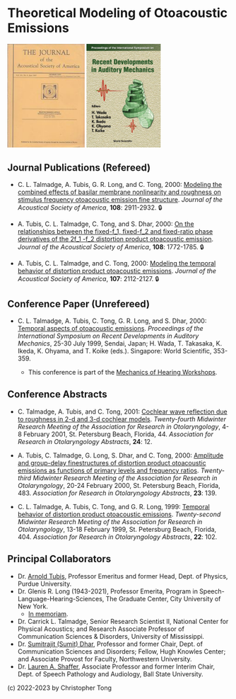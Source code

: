 # Theoretical Modeling of Otoacoustic Emissions

<img src="jasa_cover.jpg" width="175" >  <img src="sendai_cover.jpg" width="168" > 

## Journal Publications (Refereed)

- C. L. Talmadge, A. Tubis, G. R. Long, and C. Tong, 2000:  [Modeling the combined effects of basilar membrane nonlinearity and roughness on stimulus frequency otoacoustic emission fine structure](https://doi.org/10.1121/1.1321012). *Journal of the Acoustical Society of America*, **108**: 2911-2932.  :lock:

- A. Tubis, C. L. Talmadge, C. Tong, and S. Dhar, 2000: [On the relationships between the fixed-f_1, fixed-f_2 and fixed-ratio phase derivatives of the 2f_1 -f_2 
distortion product otoacoustic emission](https://doi.org/10.1121/1.1310666). *Journal of the Acoustical Society of America*, **108**:  1772-1785.  :lock:

- A. Tubis, C. L. Talmadge, and C. Tong, 2000:  [Modeling the temporal behavior of distortion product otoacoustic emissions](https://doi.org/10.1121/1.428493).  *Journal of the Acoustical Society of America*, **107**:  2112-2127.  :lock:

## Conference Paper (Unrefereed)

- C. L. Talmadge, A. Tubis, C. Tong, G. R. Long, and S. Dhar, 2000:  [Temporal aspects of otoacoustic emissions](https://www.mechanicsofhearing.org/mohdl/pdfs/MoH/MoH1999/Talmadge-etal-MoHProceedings-1999.pdf). *Proceedings of the International Symposium on Recent Developments in Auditory
Mechanics*, 25-30 July 1999, Sendai, Japan; H. Wada, T. Takasaka, K. Ikeda, K. Ohyama, and T. Koike (eds.).  Singapore:  World Scientific, 353-359.

  - This conference is part of the [Mechanics of Hearing Workshops](https://mechanicsofhearing.org/).

## Conference Abstracts

- C. Talmadge, A. Tubis, and C. Tong, 2001:  [Cochlear wave reflection due to roughness in 2-d and 3-d cochlear models](aro2001ex.PNG).  *Twenty-fourth Midwinter Research Meeting of the Association for Research in Otolaryngology*, 4-8 February 2001, St. Petersburg Beach, Florida, 44. *Association for Research in Otolaryngology Abstracts*, **24**: 12.

- A. Tubis, C. Talmadge, G. Long, S. Dhar, and C. Tong, 2000: [Amplitude and group-delay finestructures of distortion product otoacoustic emissions as functions of primary levels and frequency ratios](aro2000ex.PNG).  *Twenty-third Midwinter Research Meeting of the Association for Research in Otolaryngology*, 20-24 February 2000, St. Petersburg Beach, Florida, 483. *Association for Research in Otolaryngology Abstracts*, **23**: 139.

- C. L. Talmadge, A. Tubis, C. Tong, and G. R. Long, 1999:  [Temporal behavior of distortion product  otoacoustic emissions](aro1999ex.PNG). *Twenty-second Midwinter Research Meeting 
of the Association for Research in Otolaryngology*, 13-18 February 1999, St. Petersburg Beach, Florida, 404.   *Association for Research in Otolaryngology Abstracts*, **22**: 102.

## Principal Collaborators

- Dr. [Arnold Tubis](https://www.physics.purdue.edu/people/faculty/atu.php), Professor Emeritus and former Head, Dept. of Physics, Purdue University.
- Dr. Glenis R. Long (1943-2021), Professor Emerita, Program in Speech-Language-Hearing-Sciences, The Graduate Center, City University of New York.
  - [In memoriam](https://www.gc.cuny.edu/news/memoriam-professor-emerita-glenis-r-long).
- Dr. Carrick L. Talmadge, Senior Research Scientist II, National Center for Physical Acoustics; and Research Associate Professor of Communication Sciences & Disorders, University of Mississippi.
- Dr. [Sumitrajit (Sumit) Dhar](https://communication.northwestern.edu/faculty/sumitrajit-dhar/), Professor and former Chair, Dept. of Communication Sciences and Disorders; Fellow, Hugh Knowles Center; and Associate Provost for Faculty, Northwestern University.
- Dr. [Lauren A. Shaffer](https://www.bsu.edu/academics/collegesanddepartments/spaa/about-us/directory/shafferlauren), Associate Professor and former Interim Chair, Dept. of Speech Pathology and Audiology, Ball State University.


(c) 2022-2023 by Christopher Tong
